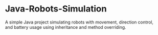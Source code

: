 # Java-Robots-Simulation
A simple Java project simulating robots with movement, direction control, and battery usage using inheritance and method overriding.
